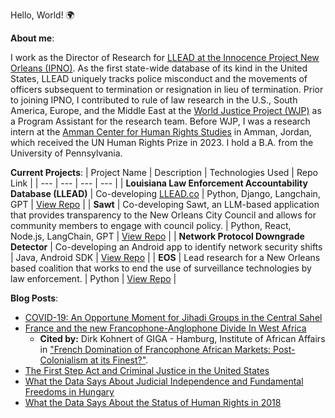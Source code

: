 Hello, World! 🌍 

**About me**:

I work as the Director of Research for [LLEAD at the Innocence Project New Orleans (IPNO)](https://www.ipno.org/). As the first state-wide database of its kind in the United States, LLEAD uniquely tracks police misconduct and the movements of officers subsequent to termination or resignation in lieu of termination. Prior to joining IPNO, I contributed to rule of law research in the U.S., South America, Europe, and the Middle East at the [World Justice Project (WJP)](https://worldjusticeproject.org/) as a Program Assistant for the research team. Before WJP, I was a research intern at the [Amman Center for Human Rights Studies](https://achrs.org/english/) in Amman, Jordan, which received the UN Human Rights Prize in 2023. I hold a B.A. from the University of Pennsylvania.

**Current Projects**:
| Project Name | Description | Technologies Used | Repo Link |
| --- | --- | --- | --- |
| **Louisiana Law Enforcement Accountability Database (LLEAD)** | Co-developing [LLEAD.co](https://www.llead.co) | Python, Django, Langchain, GPT | [View Repo](https://github.com/ipno-llead/processing) |
| **Sawt** | Co-developing Sawt, an LLM-based application that provides transparency to the New Orleans City Council and allows for community members to engage with council policy. | Python, React, Node.js, LangChain, GPT | [View Repo](https://github.com/eye-on-surveillance/sawt) |
| **Network Protocol Downgrade Detector** | Co-developing an Android app to identify network security shifts | Java, Android SDK | [View Repo](https://github.com/ayyubibrahimi/protocol-detection) |
| **EOS** | Lead research for a New Orleans based coalition that works to end the use of surveillance technologies by law enforcement. | Python | [View Repo](https://github.com/ayyubibrahimi/eos) |

**Blog Posts**:
- [COVID-19: An Opportune Moment for Jihadi Groups in the Central Sahel](https://encyclopediageopolitica.com/2020/06/21/covid-19-an-opportune-moment-for-jihadi-groups-in-the-central-sahel/)
- [France and the new Francophone-Anglophone Divide In West Africa](https://encyclopediageopolitica.com/2020/11/06/france-and-the-new-francophone-anglophone-divide-in-west-africa/)
  - **Cited by:** Dirk Kohnert of GIGA - Hamburg, Institute of African Affairs in ["French Domination of Francophone African Markets: Post-Colonialism at its Finest?"](https://papers.ssrn.com/sol3/papers.cfm?abstract_id=4037625). 
 - [The First Step Act and Criminal Justice in the United States](https://worldjusticeproject.org/news/first-step-act-and-criminal-justice-united-states)
 - [What the Data Says About Judicial Independence and Fundamental Freedoms in Hungary](https://worldjusticeproject.org/news/what-data-says-about-judicial-independence-and-fundamental-freedoms-hungary)
  - [What the Data Says About the Status of Human Rights in 2018](https://worldjusticeproject.org/news/what-data-says-about-status-human-rights-2018)




<!--
**ayyubibrahimi/ayyubibrahimi** is a ✨ _special_ ✨ repository because its `README.md` (this file) appears on your GitHub profile.
-->
